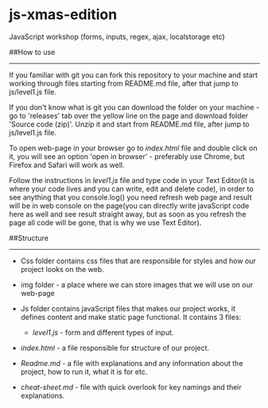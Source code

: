 # js-xmas-edition

JavaScript workshop (forms, inputs, regex, ajax, localstorage etc) 


##How to use
_______________



If you familiar with git you can fork this repository to your machine and start working
through files starting from README.md file, after that jump to js/level1.js file.


If you don't know what is git you can download the folder on your machine - go to
'releases' tab over the yellow line on the page and download folder 'Source code (zip)'.
Unzip it and start from README.md file, after jump to js/level1.js file.


To open web-page in your browser go to _index.html_ file and double click on it, you will see
an option 'open in browser' - preferably use Chrome, but Firefox and Safari will work as well.

Follow the instructions in _level1.js_ file and type code in your Text Editor(it is where your code lives and you can write, edit and delete code), in order to see anything that you console.log() you need refresh web page and result will be in web console on the page(you can directly write javaScript code here as well and see result straight away, but as soon as you refresh the page all code will be gone, that is why we use Text Editor).



##Structure
____________________


- Css folder contains css files that are responsible for styles and how our project looks on the web.

- img folder - a place where we can store images that we will use on our web-page

- Js folder contains javaScript files that makes our project works, it defines content and make static page functional.
    It contains 3 files:
    - _level1.js_ - form and different types of input.


- _index.html_ - a file responsible for structure of our project.

- _Readme.md_ - a file with explanations and any information about the project, how to run it, what it is for etc.

- _cheat-sheet.md_ - file with quick overlook for key namings and their explanations.